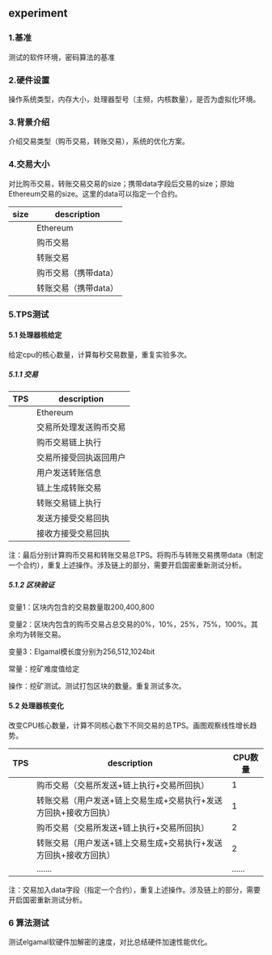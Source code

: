 ## experiment

### 1.基准

测试的软件环境，密码算法的基准

### 2.硬件设置

操作系统类型，内存大小，处理器型号（主频，内核数量），是否为虚拟化环境。

### 3.背景介绍

介绍交易类型（购币交易，转账交易），系统的优化方案。

### 4.交易大小

对比购币交易，转账交易交易的size；携带data字段后交易的size；原始Ethereum交易的size。这里的data可以指定一个合约。

| size | description          |
| ---- | -------------------- |
|      | Ethereum             |
|      | 购币交易             |
|      | 转账交易             |
|      | 购币交易（携带data） |
|      | 转账交易（携带data） |

### 5.TPS测试

#### 5.1 处理器核给定

给定cpu的核心数量，计算每秒交易数量，重复实验多次。

##### 5.1.1 交易

| TPS  | description            |
| ---- | ---------------------- |
|      | Ethereum               |
|      | 交易所处理发送购币交易 |
|      | 购币交易链上执行       |
|      | 交易所接受回执返回用户 |
|      | 用户发送转账信息       |
|      | 链上生成转账交易       |
|      | 转账交易链上执行       |
|      | 发送方接受交易回执     |
|      | 接收方接受交易回执     |

注：最后分别计算购币交易和转账交易总TPS。将购币与转账交易携带data（制定一个合约），重复上述操作。涉及链上的部分，需要开启国密重新测试分析。

##### 5.1.2 区块验证

变量1：区块内包含的交易数量取200,400,800

变量2：区块内包含的购币交易占总交易的0%，10%，25%，75%，100%。其余均为转账交易。

变量3：Elgamal模长度分别为256,512,1024bit

常量：挖矿难度值给定

操作：挖矿测试。测试打包区块的数量。重复测试多次。

#### 5.2 处理器核变化

改变CPU核心数量，计算不同核心数下不同交易的总TPS。画图观察线性增长趋势。

| TPS  | description                                                  | CPU数量 |
| ---- | ------------------------------------------------------------ | ------- |
|      | 购币交易（交易所发送+链上执行+交易所回执）                   | 1       |
|      | 转账交易（用户发送+链上交易生成+交易执行+发送方回执+接收方回执） | 1       |
|      | 购币交易（交易所发送+链上执行+交易所回执）                   | 2       |
|      | 转账交易（用户发送+链上交易生成+交易执行+发送方回执+接收方回执） | 2       |
|      | .......                                                      | ......  |

注：交易加入data字段（指定一个合约），重复上述操作。涉及链上的部分，需要开启国密重新测试分析。

### 6 算法测试

测试elgamal软硬件加解密的速度，对比总结硬件加速性能优化。